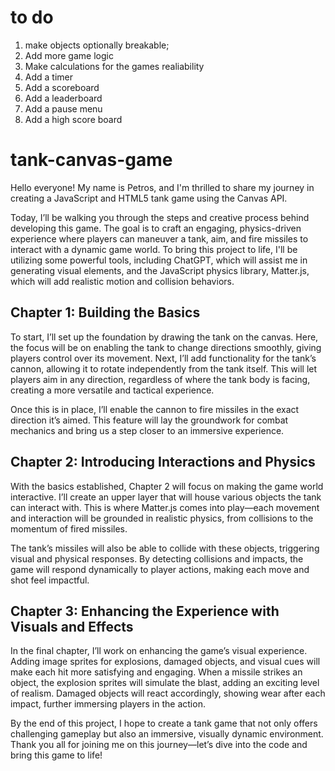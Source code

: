 # to do

1. make objects optionally breakable;
2. Add more game logic
3. Make calculations for the games realiability
4. Add a timer
5. Add a scoreboard
6. Add a leaderboard
7. Add a pause menu
8. Add a high score board


# tank-canvas-game

Hello everyone! My name is Petros, and I'm thrilled to share my journey in creating a JavaScript and HTML5 tank game using the Canvas API.

Today, I’ll be walking you through the steps and creative process behind developing this game. The goal is to craft an engaging, physics-driven experience where players can maneuver a tank, aim, and fire missiles to interact with a dynamic game world. To bring this project to life, I'll be utilizing some powerful tools, including ChatGPT, which will assist me in generating visual elements, and the JavaScript physics library, Matter.js, which will add realistic motion and collision behaviors.

## Chapter 1: Building the Basics
To start, I’ll set up the foundation by drawing the tank on the canvas. Here, the focus will be on enabling the tank to change directions smoothly, giving players control over its movement. Next, I’ll add functionality for the tank’s cannon, allowing it to rotate independently from the tank itself. This will let players aim in any direction, regardless of where the tank body is facing, creating a more versatile and tactical experience.

Once this is in place, I’ll enable the cannon to fire missiles in the exact direction it’s aimed. This feature will lay the groundwork for combat mechanics and bring us a step closer to an immersive experience.

## Chapter 2: Introducing Interactions and Physics
With the basics established, Chapter 2 will focus on making the game world interactive. I’ll create an upper layer that will house various objects the tank can interact with. This is where Matter.js comes into play—each movement and interaction will be grounded in realistic physics, from collisions to the momentum of fired missiles.

The tank’s missiles will also be able to collide with these objects, triggering visual and physical responses. By detecting collisions and impacts, the game will respond dynamically to player actions, making each move and shot feel impactful.

## Chapter 3: Enhancing the Experience with Visuals and Effects
In the final chapter, I’ll work on enhancing the game’s visual experience. Adding image sprites for explosions, damaged objects, and visual cues will make each hit more satisfying and engaging. When a missile strikes an object, the explosion sprites will simulate the blast, adding an exciting level of realism. Damaged objects will react accordingly, showing wear after each impact, further immersing players in the action.

By the end of this project, I hope to create a tank game that not only offers challenging gameplay but also an immersive, visually dynamic environment. Thank you all for joining me on this journey—let’s dive into the code and bring this game to life!